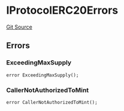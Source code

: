 # IProtocolERC20Errors
[Git Source](https://github.com/thrackle-io/tron/blob/a6e068f4bc8dd6e86015430d874759ac1519196d/src/common/IErrors.sol)


## Errors
### ExceedingMaxSupply

```solidity
error ExceedingMaxSupply();
```

### CallerNotAuthorizedToMint

```solidity
error CallerNotAuthorizedToMint();
```

